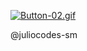 [![Button-02.gif](https://i.postimg.cc/sx3yRm8H/Button-02.gif)](https://postimg.cc/PpV0WWd1)

@juliocodes-sm